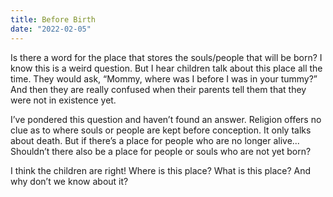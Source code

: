 ```yaml
---
title: Before Birth
date: "2022-02-05"
---
```


Is there a word for the place that stores the souls/people that will be born?  I know this is a weird question. But I hear children talk about this place all the time.  They would ask, “Mommy, where was I before I was in your tummy?” And then they are really confused when their parents tell them that they were not in existence yet. 

I’ve pondered this question and haven’t found an answer. Religion offers no clue as to where souls or people are kept before conception. It only talks about death. But if there’s a place for people who are no longer alive... Shouldn’t there also be a place for people or souls who are not yet born? 

I think the children are right! Where is this place? What is this place? And why don’t we know about it? 
